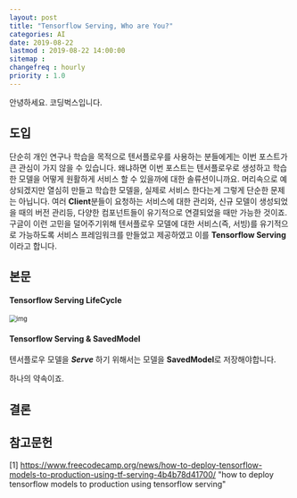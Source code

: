 ```yaml
---
layout: post
title: "Tensorflow Serving, Who are You?"
categories: AI
date: 2019-08-22
lastmod : 2019-08-22 14:00:00
sitemap :
changefreq : hourly
priority : 1.0
---
```




안녕하세요. 코딩벅스입니다.   



## 도입

 단순히 개인 연구나 학습을 목적으로 텐서플로우를 사용하는 분들에게는 이번 포스트가 큰 관심이 가지 않을 수 있습니다. 왜냐하면 이번 포스트는 텐서플로우로 생성하고 학습한 모델을 어떻게 원활하게 서비스 할 수 있을까에 대한 솔류션이니까요. 머리속으로 예상되겠지만 열심히 만들고 학습한 모델을, 실제로 서비스 한다는게 그렇게 단순한 문제는 아닙니다. 여러 **Client**분들이 요청하는 서비스에 대한 관리와, 신규 모델이 생성되었을 때의 버전 관리등, 다양한 컴포넌트들이 유기적으로 연결되었을 때만 가능한 것이죠. 구글이 이런 고민을 덜어주기위해 텐서플로우 모델에  대한 서비스(즉, 서빙)를 유기적으로 가능하도록 서비스 프레임워크를 만들었고 제공하였고 이를 **Tensorflow Serving**이라고 합니다. 



## 본문



#### Tensorflow Serving LifeCycle

<img src="https://cdn-media-1.freecodecamp.org/images/1*TwfOoS3M8DaUiB7ntP07_w.png" alt="img" style="zoom:80%;" />



#### Tensorflow Serving & SavedModel



텐서플로우 모델을  ***Serve*** 하기 위해서는 모델을 **SavedModel**로 저장해야합니다. 

하나의 약속이죠.





## 결론



## 참고문헌

[1] https://www.freecodecamp.org/news/how-to-deploy-tensorflow-models-to-production-using-tf-serving-4b4b78d41700/ "how to deploy tensorflow models to production using tensorflow serving"